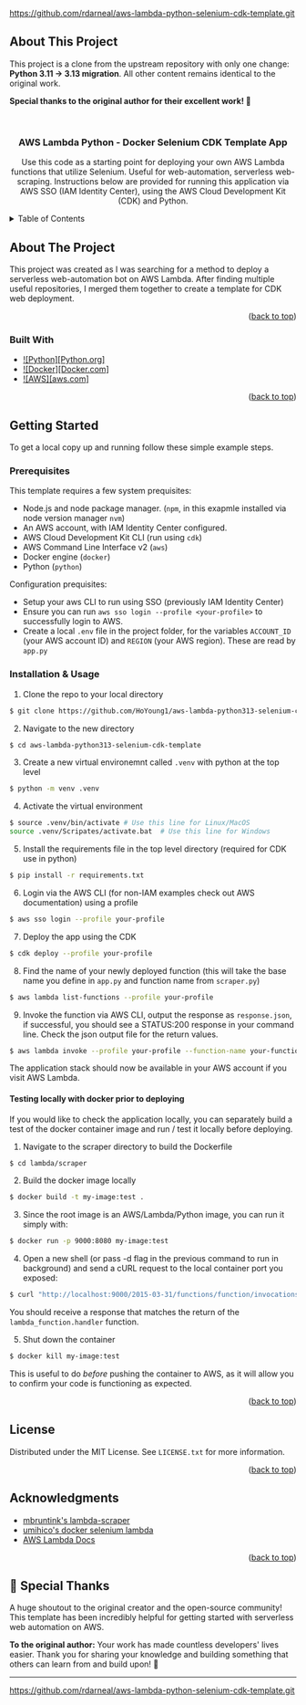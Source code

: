 <!-- UPSTREAM REPOSITORY -->
https://github.com/rdarneal/aws-lambda-python-selenium-cdk-template.git

## About This Project

This project is a clone from the upstream repository with only one change: **Python 3.11 → 3.13 migration**. All other content remains identical to the original work.

**Special thanks to the original author for their excellent work! 🙏**

<a name="readme-top"></a>

<!-- PROJECT LOGO -->
<br />
<div align="center">
<h3 align="center">AWS Lambda Python - Docker Selenium CDK Template App</h3>

  <p align="center">
	Use this code as a starting point for deploying your own AWS Lambda functions that utilize Selenium. Useful for web-automation, serverless web-scraping.
	Instructions below are provided for running this application via AWS SSO (IAM Identity Center), using the AWS Cloud Development Kit (CDK) and Python.
    <br />
  </p>
</div>



<!-- TABLE OF CONTENTS -->
<details>
  <summary>Table of Contents</summary>
  <ol>
    <li>
      <a href="#about-the-project">About The Project</a>
      <ul>
        <li><a href="#built-with">Built With</a></li>
      </ul>
    </li>
    <li>
      <a href="#getting-started">Getting Started</a>
      <ul>
        <li><a href="#prerequisites">Prerequisites</a></li>
        <li><a href="#installation">Installation</a></li>
      </ul>
    </li>
    <li><a href="#usage">Usage</a></li>
    <li><a href="#roadmap">Roadmap</a></li>
    <li><a href="#contributing">Contributing</a></li>
    <li><a href="#license">License</a></li>
    <li><a href="#contact">Contact</a></li>
    <li><a href="#acknowledgments">Acknowledgments</a></li>
  </ol>
</details>



<!-- ABOUT THE PROJECT -->
## About The Project

This project was created as I was searching for a method to deploy a serverless web-automation bot on AWS Lambda. After finding multiple useful repositories, I merged them together to create a template for CDK web deployment.

<p align="right">(<a href="#readme-top">back to top</a>)</p>



### Built With

* [![Python][Python.org]][python-url]
* [![Docker][Docker.com]][Docker-url]
* [![AWS][aws.com]][aws-url]

<p align="right">(<a href="#readme-top">back to top</a>)</p>



<!-- GETTING STARTED -->
## Getting Started

To get a local copy up and running follow these simple example steps.

### Prerequisites

This template requires a few system prequisites:
- Node.js and node package manager. (`npm`, in this exapmle installed via node version manager `nvm`)
- An AWS account, with IAM Identity Center configured.
- AWS Cloud Development Kit CLI (run using `cdk`)
- AWS Command Line Interface v2 (`aws`)
- Docker engine (`docker`)
- Python (`python`)

Configuration prequisites:
- Setup your aws CLI to run using SSO (previously IAM Identity Center)
- Ensure you can run `aws sso login --profile <your-profile>` to successfully login to AWS.
- Create a local `.env` file in the project folder, for the variables `ACCOUNT_ID` (your AWS account ID) and `REGION` (your AWS region). These are read by `app.py`


### Installation & Usage

1. Clone the repo to your local directory
```sh
$ git clone https://github.com/HoYoung1/aws-lambda-python313-selenium-cdk-template.git
```

2. Navigate to the new directory
```sh
$ cd aws-lambda-python313-selenium-cdk-template
```

3. Create a new virtual environemnt called `.venv` with python at the top level
```sh
$ python -m venv .venv
```

4. Activate the virtual environment
```sh
$ source .venv/bin/activate # Use this line for Linux/MacOS
source .venv/Scripates/activate.bat  # Use this line for Windows
```

5. Install the requirements file in the top level directory (required for CDK use in python)
```sh
$ pip install -r requirements.txt
```

6. Login via the AWS CLI (for non-IAM examples check out AWS documentation) using a profile
```sh
$ aws sso login --profile your-profile
```

7. Deploy the app using the CDK
```sh
$ cdk deploy --profile your-profile
```

8. Find the name of your newly deployed function (this will take the base name you define in `app.py` and function name from `scraper.py`)
```sh
$ aws lambda list-functions --profile your-profile
```

9. Invoke the function via AWS CLI, output the response as `response.json`, if successful, you should see a STATUS:200 response in your command line. Check the json output file for the return values.
```sh
$ aws lambda invoke --profile your-profile --function-name your-function-name-copied-from-step-8 response.json
```

The application stack should now be available in your AWS account if you visit AWS Lambda.

#### Testing locally with docker prior to deploying
If you would like to check the application locally, you can separately build a test of the docker container image and run / test it locally before deploying.

1. Navigate to the scraper directory to build the Dockerfile
```sh
$ cd lambda/scraper
```

2. Build the docker image locally
```sh
$ docker build -t my-image:test .
```

3. Since the root image is an AWS/Lambda/Python image, you can run it simply with:
```sh
$ docker run -p 9000:8080 my-image:test

```

4. Open a new shell (or pass -d flag in the previous command to run in background) and send a cURL request to the local container port you exposed:
```sh
$ curl "http://localhost:9000/2015-03-31/functions/function/invocations" -d '{"payload":"this is optional"}'
```

You should receive a response that matches the return of the `lambda_function.handler` function.

5. Shut down the container
```sh
$ docker kill my-image:test
```

This is useful to do _before_ pushing the container to AWS, as it will allow you to confirm your code is functioning as expected.

<p align="right">(<a href="#readme-top">back to top</a>)</p>



<!-- LICENSE -->
## License

Distributed under the MIT License. See `LICENSE.txt` for more information.

<p align="right">(<a href="#readme-top">back to top</a>)</p>



<!-- ACKNOWLEDGMENTS -->
## Acknowledgments

* [mbruntink's lambda-scraper](https://github.com/mbruntink/lambda-scraper/)
* [umihico's docker selenium lambda](https://github.com/umihico/docker-selenium-lambda)
* [AWS Lambda Docs](https://docs.aws.amazon.com/lambda/latest/dg/python-image.html#python-alt-test)

<p align="right">(<a href="#readme-top">back to top</a>)</p>



<!-- MARKDOWN LINKS & IMAGES -->
[python-url]: https://python.org
[Docker-url]: https://docker.com
[aws-url]:https://aws.amazon.com

<!-- THANK YOU MESSAGE -->
## 🙏 Special Thanks

A huge shoutout to the original creator and the open-source community! This template has been incredibly helpful for getting started with serverless web automation on AWS. 

**To the original author:** Your work has made countless developers' lives easier. Thank you for sharing your knowledge and building something that others can learn from and build upon! 🚀

---

<!-- ORIGINAL REPOSITORY  -->
https://github.com/rdarneal/aws-lambda-python-selenium-cdk-template.git